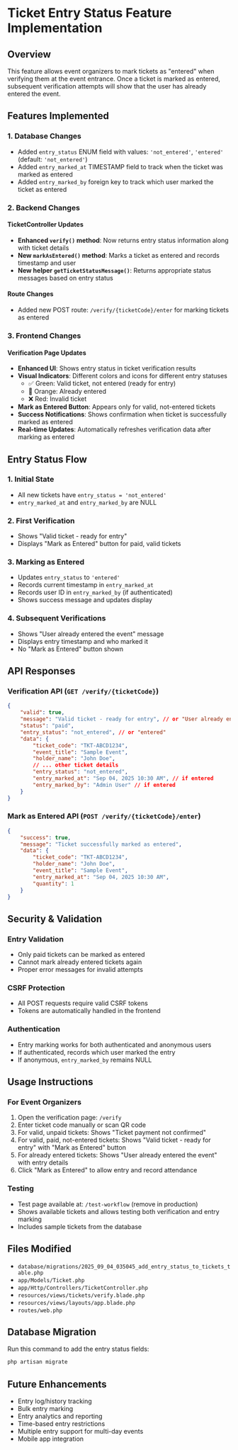 # Ticket Entry Status Feature Implementation

## Overview
This feature allows event organizers to mark tickets as "entered" when verifying them at the event entrance. Once a ticket is marked as entered, subsequent verification attempts will show that the user has already entered the event.

## Features Implemented

### 1. Database Changes
- Added `entry_status` ENUM field with values: `'not_entered'`, `'entered'` (default: `'not_entered'`)
- Added `entry_marked_at` TIMESTAMP field to track when the ticket was marked as entered
- Added `entry_marked_by` foreign key to track which user marked the ticket as entered

### 2. Backend Changes

#### TicketController Updates
- **Enhanced `verify()` method**: Now returns entry status information along with ticket details
- **New `markAsEntered()` method**: Marks a ticket as entered and records timestamp and user
- **New helper `getTicketStatusMessage()`**: Returns appropriate status messages based on entry status

#### Route Changes
- Added new POST route: `/verify/{ticketCode}/enter` for marking tickets as entered

### 3. Frontend Changes

#### Verification Page Updates
- **Enhanced UI**: Shows entry status in ticket verification results
- **Visual Indicators**: Different colors and icons for different entry statuses
  - ✅ Green: Valid ticket, not entered (ready for entry)
  - 🎫 Orange: Already entered
  - ❌ Red: Invalid ticket
- **Mark as Entered Button**: Appears only for valid, not-entered tickets
- **Success Notifications**: Shows confirmation when ticket is successfully marked as entered
- **Real-time Updates**: Automatically refreshes verification data after marking as entered

## Entry Status Flow

### 1. Initial State
- All new tickets have `entry_status = 'not_entered'`
- `entry_marked_at` and `entry_marked_by` are NULL

### 2. First Verification
- Shows "Valid ticket - ready for entry"
- Displays "Mark as Entered" button for paid, valid tickets

### 3. Marking as Entered
- Updates `entry_status` to `'entered'`
- Records current timestamp in `entry_marked_at`
- Records user ID in `entry_marked_by` (if authenticated)
- Shows success message and updates display

### 4. Subsequent Verifications
- Shows "User already entered the event" message
- Displays entry timestamp and who marked it
- No "Mark as Entered" button shown

## API Responses

### Verification API (`GET /verify/{ticketCode}`)
```json
{
    "valid": true,
    "message": "Valid ticket - ready for entry", // or "User already entered the event"
    "status": "paid",
    "entry_status": "not_entered", // or "entered"
    "data": {
        "ticket_code": "TKT-ABCD1234",
        "event_title": "Sample Event",
        "holder_name": "John Doe",
        // ... other ticket details
        "entry_status": "not_entered",
        "entry_marked_at": "Sep 04, 2025 10:30 AM", // if entered
        "entry_marked_by": "Admin User" // if entered
    }
}
```

### Mark as Entered API (`POST /verify/{ticketCode}/enter`)
```json
{
    "success": true,
    "message": "Ticket successfully marked as entered",
    "data": {
        "ticket_code": "TKT-ABCD1234",
        "holder_name": "John Doe",
        "event_title": "Sample Event",
        "entry_marked_at": "Sep 04, 2025 10:30 AM",
        "quantity": 1
    }
}
```

## Security & Validation

### Entry Validation
- Only paid tickets can be marked as entered
- Cannot mark already entered tickets again
- Proper error messages for invalid attempts

### CSRF Protection
- All POST requests require valid CSRF tokens
- Tokens are automatically handled in the frontend

### Authentication
- Entry marking works for both authenticated and anonymous users
- If authenticated, records which user marked the entry
- If anonymous, `entry_marked_by` remains NULL

## Usage Instructions

### For Event Organizers
1. Open the verification page: `/verify`
2. Enter ticket code manually or scan QR code
3. For valid, unpaid tickets: Shows "Ticket payment not confirmed"
4. For valid, paid, not-entered tickets: Shows "Valid ticket - ready for entry" with "Mark as Entered" button
5. For already entered tickets: Shows "User already entered the event" with entry details
6. Click "Mark as Entered" to allow entry and record attendance

### Testing
- Test page available at: `/test-workflow` (remove in production)
- Shows available tickets and allows testing both verification and entry marking
- Includes sample tickets from the database

## Files Modified
- `database/migrations/2025_09_04_035045_add_entry_status_to_tickets_table.php`
- `app/Models/Ticket.php`
- `app/Http/Controllers/TicketController.php`
- `resources/views/tickets/verify.blade.php`
- `resources/views/layouts/app.blade.php`
- `routes/web.php`

## Database Migration
Run this command to add the entry status fields:
```bash
php artisan migrate
```

## Future Enhancements
- Entry log/history tracking
- Bulk entry marking
- Entry analytics and reporting
- Time-based entry restrictions
- Multiple entry support for multi-day events
- Mobile app integration
